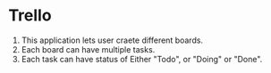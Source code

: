 # Trello
1. This application lets user craete different boards.
2. Each board can have multiple tasks.
3. Each task can have status of Either "Todo", or "Doing" or "Done".
